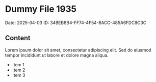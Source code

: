 # Dummy File 1935

Date: 2025-04-03
ID: 34BEB8B4-FF74-4F54-8ACC-485A6FDC8C3C

## Content

Lorem ipsum dolor sit amet, consectetur adipiscing elit.
Sed do eiusmod tempor incididunt ut labore et dolore magna aliqua.

* Item 1
* Item 2
* Item 3

